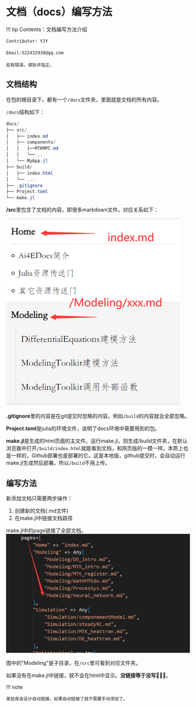 # 文档（docs）编写方法

!!! tip
    Contents：文档编写方法介绍

    Contributor: YJY

    Email:522432938@qq.com

    如有错误，请批评指正。

## 文档结构

在包的根目录下，都有一个`/docs`文件夹，里面就是文档的所有内容。

`/docs`结构如下：

```powershell
docs/
├── src/
│   ├── index.md
│   ├── components/   
│   │   ├──MTKMPC.md
│   │   └──...
│   └── MyApp.jl
├── build/
│   ├── index.html
│   └── ...
├── .gitignore
├── Project.toml
└── make.jl
```

**/src**里包含了文档的内容，即很多markdown文件。对应关系如下：

![图 1](/assets/image/92Workflow/DocStructure-16-48-02.png)  

**.gitignore**里的内容是在git提交时忽略的内容。例如`/build`的内容就会全部忽略。

**Project.toml**是julia的环境文件，说明了docs环境中需要用到的包。

**make.jl**是生成的html页面的主文件。运行make.jl，则生成/build文件夹，在默认浏览器中打开`/build/index.html`就能看到文档，和网页版的一模一样。本质上也是一样的，Github部署也是部署的它。这是本地版，github提交时，会自动运行make.jl生成然后部署。所以`/build`不用上传。

## 编写方法

新添加文档只需要两步操作：

1. 创建新的文档(.md文件)
2. 在make.jl中链接文档路径

make.jl中的page链接了全部文档。
![图 2](/assets/image/92Workflow/DocStructure-16-59-55.png)  

图中的"Modeling"是子目录，在`/src`里可看到对应文件夹。

如果没有在make.jl中链接，就不会在html中显示。**没链接等于没写🤣🤣🤣**。

!!! note

    某些库会设计自动链接，如果自动链接了就不需要手动添加了。
